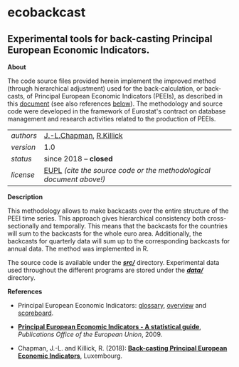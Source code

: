 ecobackcast
===========

Experimental tools for back-casting Principal European Economic Indicators.
---

**About**

The code source files provided herein implement the improved method (through hierarchical adjustment) used for the back-calculation, or back-casts, of Principal European Economic Indicators (PEEIs), as described in this [document](docs/R_backcastingPEEIs.pdf) (see also references [below](#References)). The methodology and source code were developed in the framework of Eurostat's contract on database management and research activities related to the production of PEEIs.

<table align="center">
    <tr> <td align="left"><i>authors</i></td> <td align="left"> <a href="https://www.linkedin.com/in/jamieleighchapman">J.-L.Chapman</a>, 
	<a href="https://www.linkedin.com/in/rebecca-killick-0427b615a">R.Killick</a> </tr> 
    <tr> <td align="left"><i>version</i></td> <td align="left">1.0</td> </tr> 
    <tr> <td align="left"><i>status</i></td> <td align="left">since 2018 &ndash; <b>closed</b> </td> </tr> 
    <tr> <td align="left"><i>license</i></td> <td align="left"><a href="https://joinup.ec.europa.eu/sites/default/files/eupl1.1.-licence-en_0.pdfEUPL">EUPL</a> <i>(cite the source code or the methodological document above!)</i></td> </tr> 
</table>

**Description**

This methodology allows to make backcasts over the entire structure of the PEEI time series. This approach gives hierarchical consistency both cross-sectionally and temporally. This means that the backcasts for the countries will sum to the backcasts for the whole euro area. Additionally, the backcasts for quarterly data will sum up to the corresponding backcasts for annual data. The method was implemented in R.

The source code is available under the [**_src/_**](src) directory. Experimental data used throughout the different programs are stored under the [**_data/_**](src) directory.


**<a name="References"></a>References** 

* Principal European Economic Indicators: [glossary](https://ec.europa.eu/eurostat/statistics-explained/index.php/Glossary:Principal_European_economic_indicators_(PEEI)), [overview](https://ec.europa.eu/eurostat/web/euro-indicators/overview) and [scoreboard](https://ec.europa.eu/eurostat/web/euro-indicators/scoreboard).

* [**Principal European Economic Indicators - A statistical guide**](https://ec.europa.eu/eurostat/documents/3217494/5713943/KS-81-08-398-EN.PDF/b7c1a8d5-2ea1-4e1c-b585-4582e92f5e2d?version=1.0), _Publications Office of the European Union_, 2009.

* Chapman, J.-L. and Killick, R. (2018): [**Back-casting Principal European Economic Indicators**](https://github.com/eurostat/ecobackcast/blob/master/docs/R_backcastingPEEIs.pdf), Luxembourg.

